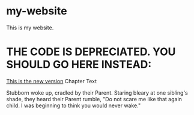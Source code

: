 # my-website
This is my website. 

# THE CODE IS DEPRECIATED. YOU SHOULD GO HERE INSTEAD:
[This is the new version](https://github.com/ipratt-code/ipratt-code.github.io)
Chapter Text

Stubborn woke up, cradled by their Parent. Staring bleary at one sibling's shade, they heard their Parent rumble, "Do not scare me like that again child. I was beginning to think you would never wake." 
